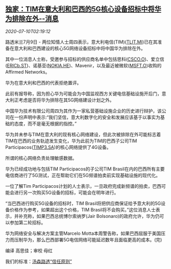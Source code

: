 <!--1594349747000-->
[独家：TIM在意大利和巴西的5G核心设备招标中将华为排除在外--消息](https://cn.reuters.com/article/exclusive-tim-huawei-sources-0709-thur-idCNKBS24B08N)
------

<div><i>2020-07-10T02:19:12</i></div><div class="StandardArticleBody_body"><p>路透米兰7月9日 - 两位知情人士周四表示，意大利电信(TIM)(<span id="symbol_TLIT.MI_0"><a href="//www.reuters.com/companies/TLIT.MI">TLIT.MI</a></span>)已在其准备在意大利和巴西建设的核心5G网络设备招标中将中国华为排除在外。 </p><p>其中一位消息人士称，受邀参与招标的供应商名单中包括思科(<span id="symbol_CSCO.O_1"><a href="//www.reuters.com/companies/CSCO.O">CSCO.O</a></span>)、爱立信(<span id="symbol_ERICb.ST_2"><a href="//www.reuters.com/companies/ERICb.ST">ERICb.ST</a></span>)、诺基亚(<span id="symbol_NOKIA.HE_3"><a href="//www.reuters.com/companies/NOKIA.HE">NOKIA.HE</a></span>)、Mavenir，以及最近被微软(<span id="symbol_MSFT.O_4"><a href="//www.reuters.com/companies/MSFT.O">MSFT.O</a></span>)收购的Affirmed Networks。 </p><p>华为在意大利和巴西的代表拒绝置评。 </p><p>此前有报导称，因为担心华为可能会为中国监视西方关键电信基础设施开后门，意大利正考虑是否将华为排除在其5G网络建设计划之外。 </p><p>中国华为技术有限公司周四为其作为一家私营基础设施企业的历史进行辩护，该公司在一份声明中表示:“我们坚信，意大利数字化的安全和发展应该基于以事实为基础的态度，而不是毫无根据的指控。” </p><p>华为并未参与TIM在意大利的现有核心网络建设，但此次被排除在外可能标志着TIM在巴西的业务轨迹发生变化，华为此前为TIM的巴西子公司TIM Participacos(<span id="symbol_TIMP3.SA_5"><a href="//www.reuters.com/companies/TIMP3.SA">TIMP3.SA</a></span>)的核心网络提供了4G设备。 </p><p>所谓的核心网络负责处理敏感数据。 </p><p>华为已经成功地与包括TIM Participacos的子公司TIM Brasil在内的巴西所有主要电信商进行了5G测试，正在帮助它们在5G频谱拍卖前实现基础设施的现代化。 </p><p>一位了解Tim Participacos计划的人士表示，一旦政府完成新频谱的拍卖，巴西可能会进行另一次购买5G设备的招标，可能会在明年进行。 </p><p>“当巴西进行购买5G设备的招标时，TIM Brasil将把供应商保证给予意大利的5G设备价格作为参考，如果超出这个价格，TIM Brasil将不会购买。”这位消息人士表示，并补充称，如果巴西总统博尔索纳罗(Jair Bolsonaro)的政府允许，华为仍可以参加第二轮招标。 </p><p>华为网络安全与解决方案主管Marcelo Motta本周警告称，如果巴西屈服于美国压力而压制华为，那么巴西部署5G电信网络可能延迟数年且面临更高的成本。(完) </p><div class="Attribution_container"><div class="Attribution_attribution"><p class="Attribution_content">编译 高思佳；审校 母红 </p></div></div><div class="StandardArticleBody_trustBadgeContainer"><span class="StandardArticleBody_trustBadgeTitle">我们的标准：</span><span class="trustBadgeUrl"><a href="https://www.thomsonreuters.cn/content/dam/openweb/documents/pdf/china/brochures/about-us-1.pdf">汤森路透“信任原则”</a></span></div></div>
